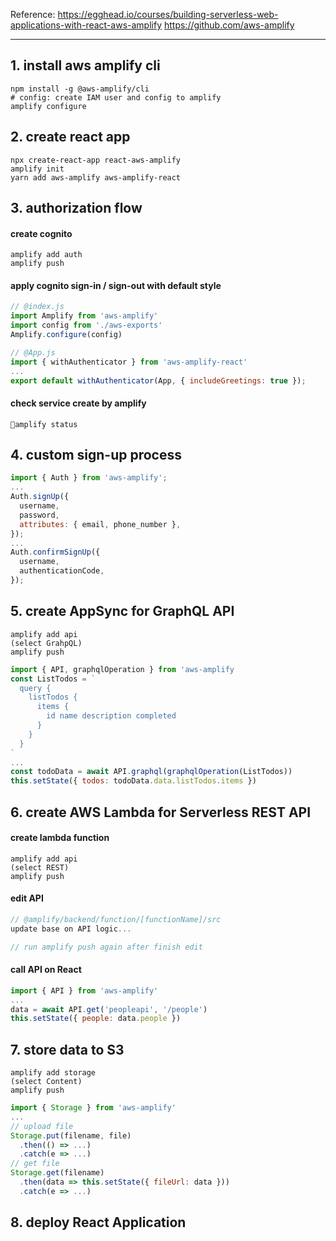 Reference:
https://egghead.io/courses/building-serverless-web-applications-with-react-aws-amplify
https://github.com/aws-amplify

---

## 1. install aws amplify cli

```shell
npm install -g @aws-amplify/cli
# config: create IAM user and config to amplify
amplify configure
```

## 2. create react app

```shell
npx create-react-app react-aws-amplify
amplify init
yarn add aws-amplify aws-amplify-react
```

## 3. authorization flow

#### create cognito

```shell
amplify add auth
amplify push
```

#### apply cognito sign-in / sign-out with default style

```javascript
// @index.js
import Amplify from 'aws-amplify'
import config from './aws-exports'
Amplify.configure(config)

// @App.js
import { withAuthenticator } from 'aws-amplify-react'
...
export default withAuthenticator(App, { includeGreetings: true });
```

#### check service create by amplify

```shell
amplify status
```

## 4. custom sign-up process

```javascript
import { Auth } from 'aws-amplify';
...
Auth.signUp({
  username,
  password,
  attributes: { email, phone_number },
});
...
Auth.confirmSignUp({
  username,
  authenticationCode,
});
```

## 5. create AppSync for GraphQL API

```shell
amplify add api
(select GrahpQL)
amplify push
```

```javascript
import { API, graphqlOperation } from 'aws-amplify
const ListTodos = `
  query {
    listTodos {
      items {
        id name description completed
      }
    }
  }
`
...
const todoData = await API.graphql(graphqlOperation(ListTodos))
this.setState({ todos: todoData.data.listTodos.items })
```

## 6. create AWS Lambda for Serverless REST API

#### create lambda function

```shell
amplify add api
(select REST)
amplify push
```

#### edit API

```javascript
// @amplify/backend/function/[functionName]/src
update base on API logic...

// run amplify push again after finish edit
```

#### call API on React

```javascript
import { API } from 'aws-amplify'
...
data = await API.get('peopleapi', '/people')
this.setState({ people: data.people })
```

## 7. store data to S3

```shell
amplify add storage
(select Content)
amplify push
```

```javascript
import { Storage } from 'aws-amplify'
...
// upload file
Storage.put(filename, file)
  .then(() => ...)
  .catch(e => ...)
// get file
Storage.get(filename)
  .then(data => this.setState({ fileUrl: data }))
  .catch(e => ...)
```

## 8. deploy React Application

```shell

```

```javascript
```

